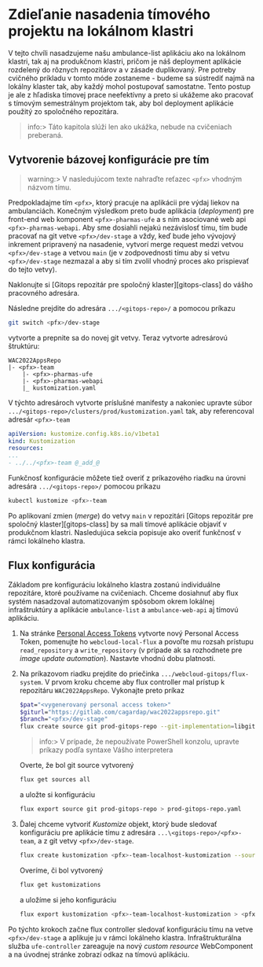 # Zdieľanie nasadenia tímového projektu na lokálnom klastri

V tejto chvíli nasadzujeme našu ambulance-list aplikáciu ako na lokálnom klastri, tak aj na produkčnom klastri, pričom je náš deployment aplikácie rozdelený do rôznych repozitárov a v zásade duplikovaný. Pre potreby cvičného príkladu v tomto móde zostaneme - budeme sa sústrediť najmä na lokálny klaster tak, aby každý mohol postupovať samostatne. Tento postup je ale z hľadiska tímovej prace neefektívny a preto si ukážeme ako pracovať s tímovým semestrálnym projektom tak, aby bol deployment aplikácie použitý zo spoločného repozitára.

>info:> Táto kapitola slúži len ako ukážka, nebude na cvičeniach preberaná.

## Vytvorenie bázovej konfigurácie pre tím

>warning:> V nasledujúcom texte nahraďte reťazec `<pfx>` vhodným názvom tímu.

Predpokladajme tím `<pfx>`, ktorý pracuje na aplikácii pre výdaj liekov na ambulanciách. Konečným výsledkom preto bude aplikácia (_deployment_) pre front-end web komponent `<pfx>-pharmas-ufe` a s ním asociované web api `<pfx>-pharmas-webapi`. Aby sme dosiahli nejakú nezávislosť tímu, tím bude pracovať na git vetve `<pfx>/dev-stage` a vždy, keď bude jeho vývojový inkrement pripravený na nasadenie, vytvorí merge request medzi vetvou `<pfx>/dev-stage` a vetvou `main` (je v zodpovednosti tímu aby si vetvu `<pfx>/dev-stage` nezmazal a aby si tím zvolil vhodný proces ako prispievať do tejto vetvy).

Naklonujte si [Gitops repozitár pre spoločný klaster][gitops-class] do vášho pracovného adresára.

Následne prejdite do adresára `.../<gitops-repo>/` a pomocou príkazu

```sh
git switch <pfx>/dev-stage
```

vytvorte a prepnite sa do novej git vetvy. Teraz vytvorte adresárovú štruktúru:

```plain
WAC2022AppsRepo
|- <pfx>-team
    |- <pfx>-pharmas-ufe
    |- <pfx>-pharmas-webapi
    |_ kustomization.yaml
```

V týchto adresároch vytvorte príslušné manifesty a nakoniec upravte súbor `.../<gitops-repo>/clusters/prod/kustomization.yaml` tak, aby referencoval adresár `<pfx>-team`

```yaml
apiVersion: kustomize.config.k8s.io/v1beta1
kind: Kustomization
resources:
...
- ../../<pfx>-team @_add_@
```

Funkčnosť konfigurácie môžete tiež overiť z príkazového riadku na úrovni adresára `.../<gitops-repo>/` pomocou príkazu

```sh
kubectl kustomize <pfx>-team
```

Po aplikovaní zmien (_merge_)  do vetvy `main` v repozitári [Gitops repozitár pre spoločný klaster][gitops-class] by sa mali tímové aplikácie objaviť v produkčnom klastri. Nasledujúca sekcia popisuje ako overiť funkčnosť v rámci lokálneho klastra.

## Flux konfigurácia

Základom pre konfiguráciu lokálneho klastra zostanú individuálne repozitáre, ktoré používame na cvičeniach. Chceme dosiahnuť aby flux systém nasadzoval automatizovaným spôsobom okrem lokálnej infraštruktúry a aplikácie `ambulance-list` a `ambulance-web-api` aj tímovú aplikáciu.

1. Na stránke [Personal Access Tokens](https://gitlab.com/-/profile/personal_access_tokens) vytvorte nový Personal Access Token, pomenujte ho `webcloud-local-flux` a povoľte mu rozsah prístupu `read_repository` a `write_repository` (v prípade ak sa rozhodnete pre _image update automation_). Nastavte vhodnú dobu platnosti.

2. Na príkazovom riadku prejdite do priečinka `.../webcloud-gitops/flux-system`. V prvom kroku chceme aby flux controller mal prístup k repozitáru `WAC2022AppsRepo`. Vykonajte preto príkaz

    ```sh
    $pat="<vygenerovaný personal access token>"
    $giturl="https://gitlab.com/cagardap/wac2022appsrepo.git"
    $branch="<pfx>/dev-stage"
    flux create source git prod-gitops-repo --git-implementation=libgit2 --url=$giturl --branch=$branch --username=git --password=$pat --interval=60s 
    ```
 
    >info:> V prípade, že nepoužívate PowerShell konzolu, upravte príkazy podľa syntaxe Vášho interpretera

   Overte, že bol git source vytvorený

    ```sh
    flux get sources all
    ```

   a uložte si konfiguráciu

    ```sh
    flux export source git prod-gitops-repo > prod-gitops-repo.yaml
    ```

3. Ďalej chceme vytvoriť _Kustomize_ objekt, ktorý bude sledovať konfiguráciu pre aplikácie tímu z adresára `...\<gitops-repo>/<pfx>-team`, a z git vetvy `<pfx>/dev-stage`.

    ```sh
    flux create kustomization <pfx>-team-localhost-kustomization --source=prod-gitops-repo --path="./ <pfx>-team" --prune=true --interval=40s
    ```

   Overíme, či bol vytvorený

    ```sh
    flux get kustomizations
    ```

   a uložíme si jeho konfiguráciu

    ```sh
    flux export kustomization <pfx>-team-localhost-kustomization > <pfx>-team-localhost-kustomization.yaml
    ```

Po týchto krokoch začne flux controller sledovať konfiguráciu tímu na vetve `<pfx>/dev-stage` a aplikuje ju v rámci lokálneho klastra. Infraštrukturálna služba `ufe-controller` zareaguje na nový _custom resource_ WebComponent a na úvodnej stránke zobrazí odkaz na tímovú aplikáciu.
